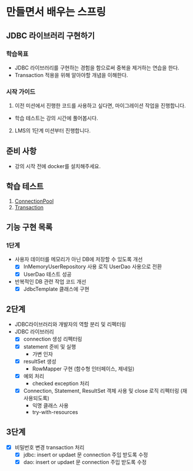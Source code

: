 # 만들면서 배우는 스프링

## JDBC 라이브러리 구현하기

### 학습목표

- JDBC 라이브러리를 구현하는 경험을 함으로써 중복을 제거하는 연습을 한다.
- Transaction 적용을 위해 알아야할 개념을 이해한다.

### 시작 가이드

1. 이전 미션에서 진행한 코드를 사용하고 싶다면, 마이그레이션 작업을 진행합니다.
  - 학습 테스트는 강의 시간에 풀어봅시다.
2. LMS의 1단계 미션부터 진행합니다.

## 준비 사항

- 강의 시작 전에 docker를 설치해주세요.

## 학습 테스트

1. [ConnectionPool](study/src/test/java/connectionpool)
2. [Transaction](study/src/test/java/transaction)

## 기능 구현 목록

### 1단계

- 사용자 데이터를 메모리가 아닌 DB에 저장할 수 있도록 개선
  - [x] InMemoryUserRepository 사용 로직 UserDao 사용으로 전환
  - [x] UserDao 테스트 성공

- 반복적인 DB 관련 작업 코드 개선
  - [x] JdbcTemplate 클래스에 구현

## 2단계

- JDBC라이브러리와 개발자의 역할 분리 및 리펙터링
- JDBC 라이브러리
  - [x] connection 생성 리펙터링
  - [x] statement 준비 및 실행
    - 가변 인자
  - [x] resultSet 생성
    - RowMapper 구현 (함수형 인터페이스, 제네일)
  - [x] 예외 처리
    - checked exception 처리
  - [x] Connection, Statement, ResultSet 객체 사용 및 close 로직 리펙터링 (재사용되도록)
    - 익명 클래스 사용
    - try-with-resources

## 3단계

- [x] 비밀번호 변경 transaction 처리
  - [x] jdbc: insert or updaet 문 connection 주입 받도록 수정
  - [x] dao: insert or updaet 문 connection 주입 받도록 수정
